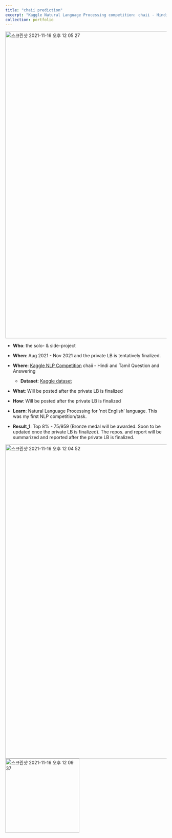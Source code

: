 ```yaml
---
title: "chaii prediction"
excerpt: "Kaggle Natural Language Processing competition: chaii - Hindi and Tamil Question and Answering"
collection: portfolio
---
```


<img width="954" alt="스크린샷 2021-11-16 오후 12 05 27" src="https://user-images.githubusercontent.com/58493928/141993611-7e92d228-19e2-4bee-acae-9284c7758a05.png">

- **Who**: the solo- & side-project
- **When**: Aug 2021 - Nov 2021 and the private LB is tentatively finalized.
- **Where**: [Kaggle NLP Competition](https://www.kaggle.com/c/chaii-hindi-and-tamil-question-answering/leaderboard) chaii - Hindi and Tamil Question and Answering
  - **Dataset**: [Kaggle dataset](https://www.kaggle.com/c/chaii-hindi-and-tamil-question-answering/data)
- **What**: Will be posted after the private LB is finalized
- **How**: Will be posted after the private LB is finalized
- **Learn**: Natural Language Processing for 'not English' language. This was my first NLP competition/task.    

- **Result_1**: Top 8% - 75/959 (Bronze medal will be awarded. Soon to be updated once the private LB is finalized). The repos. and report will be summarized and reported after the private LB is finalized.

<img width="976" alt="스크린샷 2021-11-16 오후 12 04 52" src="https://user-images.githubusercontent.com/58493928/141994356-8d5b8ef7-7948-4f70-8615-3fd740e53865.png">
<img width="231" alt="스크린샷 2021-11-16 오후 12 09 37" src="https://user-images.githubusercontent.com/58493928/141994411-04a231a0-43db-435f-88ae-3a204d8bdb61.png">
